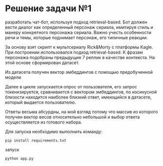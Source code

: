 # Решение задачи №1
разработать чат-бот, используя подход retrieval-based. Бот должен вести диалог как определенный персонаж сериала, имитируя стиль и манеру конкретного персонажа сериала. Важно учесть особенности речи и темы, которые поднимает персонаж, его типичные реакции.

За основу взят скрипт к мультсериалу Rick&Morty с платформы Kagle.
При построении использовался подход retrieval-based. К фразам персонажа подобраны предыдущие 7 реплик в качестве контекста.
На этой основе сформирован датасет.

Из датасета получен вектор эмбеддингов с помощью предобученной модели

Далее в цикле запускается опрос от пользователя, его запрос токенизируется, сравнивается с вектором эмбеддингов, по косинусной близости находится наиболее близкий ответ, имеющийся в датасете, который выдается пользователю. 

Ответы весьма абсурдны, на мой взгляд потому что массив из которого получен вектор весов относительно небольшой и выбор ответа осуществляется из готового набора.

Для запуска необходимо выполнить команду:
```
pip install requirements.txt
```
запуск 
```
python app.py
```

